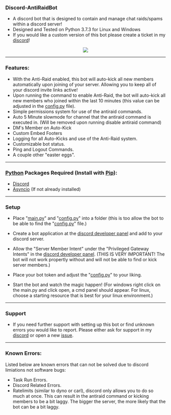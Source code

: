 ### Discord-AntiRaidBot
- A discord bot that is designed to contain and manage chat raids/spams within a discord server!
- Designed and Tested on Python 3.7.3 for Linux and Windows
- If you would like a custom version of this bot please create a ticket in my [discord](https://discord.gg/kejhHFrA9t)!

<p align="center">
  <img src="https://media.discordapp.net/attachments/828110039956455444/843594317763313734/unknown.png" />
</p>

---
### Features:
- With the Anti-Raid enabled, this bot will auto-kick all new members automatically upon joining of your server. Allowing you to keep all of your discord invite links active!
- Upon running the command to enable Anti-Raid, the bot will auto-kick all new members who joined within the last 10 minutes (this value can be adjusted in the [config.py](https://github.com/WebTheDev/Anti-RaidBot/blob/main/config.py) file). 
- Simple permissions system for use of the antiraid commands.
- Auto 5 Minute slowmode for channel that the antiraid command is executed in. (Will be removed upon running disable antiraid command)
- DM's Member on Auto-Kick
- Custom Embed Footers
- Logging for all Auto-Kicks and use of the Anti-Raid system.
- Customizable bot status. 
- Ping and Logout Commands.
- A couple other "easter eggs". 

---
### [Python](https://www.python.org/downloads/) Packages Required (Install with [Pip](https://pip.pypa.io/en/stable/installing/)):
- [Discord](https://pypi.org/project/discord.py/)
- [Asyncio](https://pypi.org/project/asyncio/) (If not already installed)
---
### Setup
- Place "[main.py](https://github.com/WebTheDev/Anti-RaidBot/blob/main/main.py)" and "[config.py](https://github.com/WebTheDev/Anti-RaidBot/blob/main/config.py)" into a folder (this is too allow the bot to be able to find the "[config.py](https://github.com/WebTheDev/Anti-RaidBot/blob/main/config.py)" file.)

- Create a bot application at the [discord developer panel](https://discord.com/developers/applications) and add to your discord server.

- Allow the "Server Member Intent" under the "Privileged Gateway Intents" in the [discord developer panel](https://discord.com/developers/applications). (THIS IS VERY IMPORTANT! The bot will not work propertly without and will not be able to find or kick server members.)

- Place your bot token and adjust the "[config.py](https://github.com/WebTheDev/Anti-RaidBot/blob/main/config.py)" to your liking.

- Start the bot and watch the magic happen! (For windows right click on the main.py and click open, a cmd panel should appear. For linux, choose a starting resource that is best for your linux environment.) 
---
### Support
- If you need further support with setting up this bot or find unknown errors you would like to report. Please either ask for support in my [discord](https://discord.gg/kejhHFrA9t) or open a new [issue](https://github.com/WebTheDev/serverstatsbot/issues).
---
### Known Errors:
Listed below are known errors that can not be solved due to discord limiations not software bugs:
- Task Run Errors.
- Discord Related Errors.
- Ratelimits (similar to dyno or carl), discord only allows you to do so much at once. This can result in the antiraid command or kicking members to be a bit laggy. The bigger the server, the more likely that the bot can be a bit laggy. 
